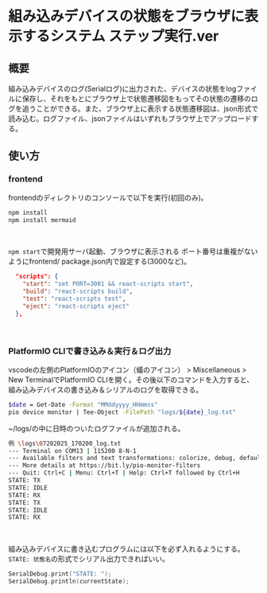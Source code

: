 # 組み込みデバイスの状態をブラウザに表示するシステム ステップ実行.ver

## 概要
組み込みデバイスのログ(Serialログ)に出力された、デバイスの状態をlogファイルに保存し、それをもとにブラウザ上で状態遷移図をもってその状態の遷移のログを追うことができる。また、ブラウザ上に表示する状態遷移図は、json形式で読み込む。ログファイル、jsonファイルはいずれもブラウザ上でアップロードする。

## 使い方

### frontend
frontendのディレクトリのコンソールで以下を実行(初回のみ)。
``` bash
npm install
npm install mermaid
```
<br>

`npm start`で開発用サーバ起動、ブラウザに表示される
ポート番号は重複がないようにfrontend/ package.json内で設定する(3000など)。
``` json
  "scripts": {
    "start": "set PORT=3001 && react-scripts start",
    "build": "react-scripts build",
    "test": "react-scripts test",
    "eject": "react-scripts eject"
  },
```
<br>

### PlatformIO CLIで書き込み＆実行＆ログ出力
vscodeの左側のPlatformIOのアイコン（蟻のアイコン） > Miscellaneous > New TerminalでPlatformIO CLIを開く。その後以下のコマンドを入力すると、
組み込みデバイスの書き込み＆シリアルのログを取得できる。
``` bash
$date = Get-Date -Format "MMddyyyy_HHmmss"
pio device monitor | Tee-Object -FilePath "logs/${date}_log.txt"
```
~/logs/の中に日時のついたログファイルが追加される。
``` bash
例 \logs\07202025_170200_log.txt
--- Terminal on COM13 | 115200 8-N-1
--- Available filters and text transformations: colorize, debug, default, direct, hexlify, log2file, nocontrol, printable, send_on_enter, time
--- More details at https://bit.ly/pio-monitor-filters
--- Quit: Ctrl+C | Menu: Ctrl+T | Help: Ctrl+T followed by Ctrl+H
STATE: TX
STATE: IDLE
STATE: RX
STATE: TX
STATE: IDLE
STATE: RX

```
<br>

組み込みデバイスに書き込むプログラムには以下を必ず入れるようにする。`STATE: 状態名`の形式でシリアル出力できればいい。
```cpp
SerialDebug.print("STATE: ");
SerialDebug.println(currentState);
```
<br>
<br>







